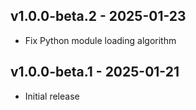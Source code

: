 ## v1.0.0-beta.2 - 2025-01-23

- Fix Python module loading algorithm

## v1.0.0-beta.1 - 2025-01-21

- Initial release